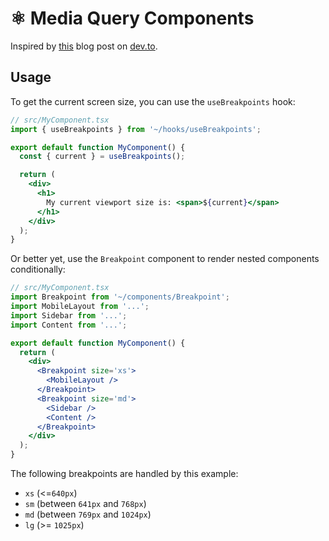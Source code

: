# ⚛️ Media Query Components

Inspired by [this](https://dev.to/justincy/4-patterns-for-responsive-props-in-react-39ak) blog post on [dev.to](https://dev.to).

## Usage

To get the current screen size, you can use the `useBreakpoints` hook:

```jsx
// src/MyComponent.tsx
import { useBreakpoints } from '~/hooks/useBreakpoints';

export default function MyComponent() {
  const { current } = useBreakpoints();

  return (
    <div>
      <h1>
        My current viewport size is: <span>${current}</span>
      </h1>
    </div>
  );
}
```

Or better yet, use the `Breakpoint` component to render nested components conditionally:

```jsx
// src/MyComponent.tsx
import Breakpoint from '~/components/Breakpoint';
import MobileLayout from '...';
import Sidebar from '...';
import Content from '...';

export default function MyComponent() {
  return (
    <div>
      <Breakpoint size='xs'>
        <MobileLayout />
      </Breakpoint>
      <Breakpoint size='md'>
        <Sidebar />
        <Content />
      </Breakpoint>
    </div>
  );
}
```

The following breakpoints are handled by this example:

- `xs` (<=`640px`)
- `sm` (between `641px` and `768px`)
- `md` (between `769px` and `1024px`)
- `lg` (>= `1025px`)
